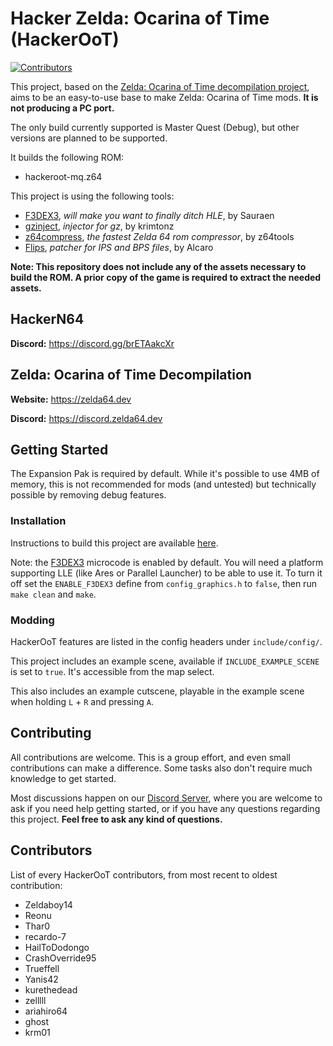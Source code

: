 # Hacker Zelda: Ocarina of Time (HackerOoT)

[![Contributors][contributors-badge]][contributors]

[contributors]: https://github.com/HackerN64/HackerOoT/graphs/contributors
[contributors-badge]: https://img.shields.io/github/contributors/HackerN64/HackerOoT

This project, based on the [Zelda: Ocarina of Time decompilation project](https://github.com/zeldaret/oot/), aims to be an easy-to-use base to make Zelda: Ocarina of Time mods. **It is not producing a PC port.**

The only build currently supported is Master Quest (Debug), but other versions are planned to be supported.

It builds the following ROM:

* hackeroot-mq.z64

This project is using the following tools:
- [F3DEX3](https://github.com/HackerN64/F3DEX3), *will make you want to finally ditch HLE*, by Sauraen
- [gzinject](https://github.com/krimtonz/gzinject), *injector for gz*, by krimtonz
- [z64compress](https://github.com/z64tools/z64compress), *the fastest Zelda 64 rom compressor*, by z64tools
- [Flips](https://github.com/Alcaro/Flips), *patcher for IPS and BPS files*, by Alcaro

**Note: This repository does not include any of the assets necessary to build the ROM. A prior copy of the game is required to extract the needed assets.**

## HackerN64

**Discord:** <https://discord.gg/brETAakcXr>

## Zelda: Ocarina of Time Decompilation

**Website:** <https://zelda64.dev>

**Discord:** <https://discord.zelda64.dev>

## Getting Started

The Expansion Pak is required by default. While it's possible to use 4MB of memory, this is not recommended for mods (and untested) but technically possible by removing debug features.

### Installation

Instructions to build this project are available [here](INSTALLATION.md).

Note: the [F3DEX3](https://github.com/HackerN64/F3DEX3) microcode is enabled by default. You will need a platform supporting LLE (like Ares or Parallel Launcher) to be able to use it. To turn it off set the ``ENABLE_F3DEX3`` define from ``config_graphics.h`` to ``false``, then run ``make clean`` and ``make``.

### Modding

HackerOoT features are listed in the config headers under ``include/config/``.

This project includes an example scene, available if ``INCLUDE_EXAMPLE_SCENE`` is set to ``true``. It's accessible from the map select.

This also includes an example cutscene, playable in the example scene when holding ``L`` + ``R`` and pressing ``A``.

## Contributing

All contributions are welcome. This is a group effort, and even small contributions can make a difference.
Some tasks also don't require much knowledge to get started.

Most discussions happen on our [Discord Server](https://discord.gg/brETAakcXr), where you are welcome to ask if you need help getting started, or if you have any questions regarding this project. **Feel free to ask any kind of questions.**

## Contributors

List of every HackerOoT contributors, from most recent to oldest contribution:

- Zeldaboy14
- Reonu
- Thar0
- recardo-7
- HailToDodongo
- CrashOverride95
- Trueffell
- Yanis42
- kurethedead
- zelllll
- ariahiro64
- ghost
- krm01
